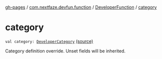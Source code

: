 [gh-pages](../../index.md) / [com.nextfaze.devfun.function](../index.md) / [DeveloperFunction](index.md) / [category](./category.md)

# category

`val category: `[`DeveloperCategory`](../../com.nextfaze.devfun.category/-developer-category/index.md) [(source)](https://github.com/NextFaze/dev-fun/tree/master/devfun-annotations/src/main/java/com/nextfaze/devfun/function/DeveloperFunction.kt#L191)

Category definition override. Unset fields will be inherited.

